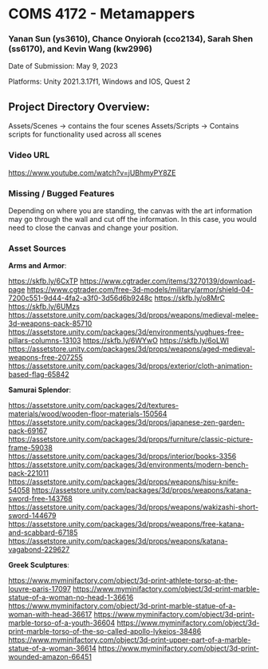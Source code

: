 # COMS 4172 - Metamappers
### Yanan Sun (ys3610), Chance Onyiorah (cco2134), Sarah Shen (ss6170), and Kevin Wang (kw2996)

Date of Submission: May 9, 2023

Platforms: Unity 2021.3.17f1, Windows and IOS, Quest 2

## Project Directory Overview:
Assets/Scenes -> contains the four scenes
Assets/Scripts -> Contains scripts for functionality used across all scenes

### Video URL
https://www.youtube.com/watch?v=jUBhmyPY8ZE

### Missing / Bugged Features
Depending on where you are standing, the canvas with the art information may go through the wall and cut off the information. In this case, you would need to close the canvas and change your position. 

### Asset Sources

**Arms and Armor**:

https://skfb.ly/6CxTP
https://www.cgtrader.com/items/3270139/download-page
https://www.cgtrader.com/free-3d-models/military/armor/shield-04-7200c551-9d44-4fa2-a3f0-3d56d6b9248c
https://skfb.ly/o8MrC
https://skfb.ly/6UMzs
https://assetstore.unity.com/packages/3d/props/weapons/medieval-melee-3d-weapons-pack-85710
https://assetstore.unity.com/packages/3d/environments/yughues-free-pillars-columns-13103
https://skfb.ly/6WYwO
https://skfb.ly/6oLWI
https://assetstore.unity.com/packages/3d/props/weapons/aged-medieval-weapons-free-207255
https://assetstore.unity.com/packages/3d/props/exterior/cloth-animation-based-flag-65842

**Samurai Splendor**:

https://assetstore.unity.com/packages/2d/textures-materials/wood/wooden-floor-materials-150564
https://assetstore.unity.com/packages/3d/props/japanese-zen-garden-pack-69167
https://assetstore.unity.com/packages/3d/props/furniture/classic-picture-frame-59038
https://assetstore.unity.com/packages/3d/props/interior/books-3356
https://assetstore.unity.com/packages/3d/environments/modern-bench-pack-221011
https://assetstore.unity.com/packages/3d/props/weapons/hisu-knife-54058
https://assetstore.unity.com/packages/3d/props/weapons/katana-sword-free-143768
https://assetstore.unity.com/packages/3d/props/weapons/wakizashi-short-sword-144679
https://assetstore.unity.com/packages/3d/props/weapons/free-katana-and-scabbard-67185
https://assetstore.unity.com/packages/3d/props/weapons/katana-vagabond-229627


**Greek Sculptures**:

https://www.myminifactory.com/object/3d-print-athlete-torso-at-the-louvre-paris-17097
https://www.myminifactory.com/object/3d-print-marble-statue-of-a-woman-no-head-1-36616
https://www.myminifactory.com/object/3d-print-marble-statue-of-a-woman-with-head-36617
https://www.myminifactory.com/object/3d-print-marble-torso-of-a-youth-36604
https://www.myminifactory.com/object/3d-print-marble-torso-of-the-so-called-apollo-lykeios-38486
https://www.myminifactory.com/object/3d-print-upper-part-of-a-marble-statue-of-a-woman-36614
https://www.myminifactory.com/object/3d-print-wounded-amazon-66451